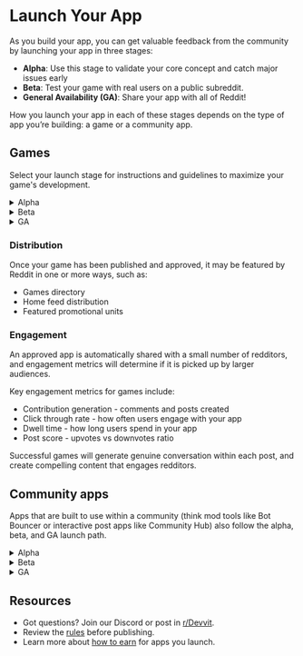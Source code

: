 # Launch Your App

As you build your app, you can get valuable feedback from the community by launching your app in three stages:

- **Alpha**: Use this stage to validate your core concept and catch major issues early
- **Beta**: Test your game with real users on a public subreddit.
- **General Availability (GA)**: Share your app with all of Reddit!

How you launch your app in each of these stages depends on the type of app you’re building: a game or a community app.

## Games

Select your launch stage for instructions and guidelines to maximize your game's development.

<details>
  <summary>Alpha</summary>
  <div>
    <div>
   Launch your game on r/Devvit to get technical feedback from other devs and Reddit admins:

1.  Create a public subreddit for your game.
2.  Create a game post in your public subreddit.
3.  On a Friday, cross-post your game to r/Devvit with the flair "Feedback Friday”.

**Guidelines**
To get the best feedback:

- Post only once for a meaningful update (maybe a 2+ week gaps between versions)
- Respond to feedback within 24-48 hours.
- Test other developers' apps, too, to build relationships with your fellow devs.
</div>
    <br/>
  </div>
</details>

<details>
  <summary>Beta</summary>
  <div>
    <div>
  When you’re ready for broader player testing, launch your game on r/GamesOnReddit: 
  
  1. Go to your public subreddit for your game.
  2. Create a game post in your public subreddit.
  3. Cross-post a game post to r/GamesOnReddit with flair "Feedback”.

**Guidelines**
To get the best results, engage with players that give you feedback to start growing your community.

**Apps that have strong post engagement metrics will automatically move to the next launch phase.**

</div>
    <br/>
  </div>
</details>

<details>
  <summary>GA</summary>
  <div>
    <div>
  When you're ready to publicly release your game:
  
  1. Upload the latest version of your app with `npx devvit upload`
  2. Publish your app with `npx devvit publish`
  
  Publishing your app triggers a thorough app review.

</div>
    <br/>
  </div>
</details>

### Distribution

Once your game has been published and approved, it may be featured by Reddit in one or more ways, such as:

- Games directory
- Home feed distribution
- Featured promotional units

### Engagement

An approved app is automatically shared with a small number of redditors, and engagement metrics will determine if it is picked up by larger audiences.

Key engagement metrics for games include:

- Contribution generation - comments and posts created
- Click through rate - how often users engage with your app
- Dwell time - how long users spend in your app
- Post score - upvotes vs downvotes ratio

Successful games will generate genuine conversation within each post, and create compelling content that engages redditors.

## Community apps

Apps that are built to use within a community (think mod tools like Bot Bouncer or interactive post apps like Community Hub) also follow the alpha, beta, and GA launch path.

<details>
  <summary>Alpha</summary>
  <div>
    <div>
   Share your app on r/Devvit to validate that your app solves real community problems:

1.  Create a public subreddit for your game.
2.  Create a game post in your public subreddit.
3.  On a Friday, cross-post your game to r/Devvit with the flair "Feedback Friday”.

You can also solicit feedback on the #mod-discussion Discord channel. Write a short description of your app that explains the problem your app solves, target community types, and how it fits into existing mod workflows. Include screenshots of the mode interface, and see what the community has to say.

**Guidelines**
To get the best feedback:

- Post only once for a meaningful update (maybe a 2+ week gaps between versions).
- Test your app with different permission levels (mod, approved user, regular user).
- Actively seek feedback from mods in your target communities.
</div>
    <br/>
  </div>
</details>

<details>
  <summary>Beta</summary>
  <div>
    <div>
  When you’re ready for broader testing, launch your game on a larger subreddit: 
  
  1. Upload the latest version of your app with `npx devvit upload`
  2. Publish your app as unlisted with `npx devvit publish`
  3. Once your app is approved, your can install it to a larger subreddit that you moderate for further testing. 
</div>
    <br/>
  </div>
</details>

<details>
  <summary>GA</summary>
  <div>
    <div>
When you're ready to publicly release your app, you’ll need to add it to the Apps Directory:
  
  1. Run  `npx devvit publish --listed`
  2. Once your app is approved, it will be publicly available in the Apps Directory for any mod to install.
</div>
    <br/>
  </div>
</details>

## Resources

- Got questions? Join our Discord or post in [r/Devvit](https://www.reddit.com/r/Devvit/).
- Review the [rules](/devvit-docs/docs/devvit_rules.md) before publishing.
- Learn more about [how to earn](/devvit-docs/docs/earn-money/payments/payments_overview.md) for apps you launch.
